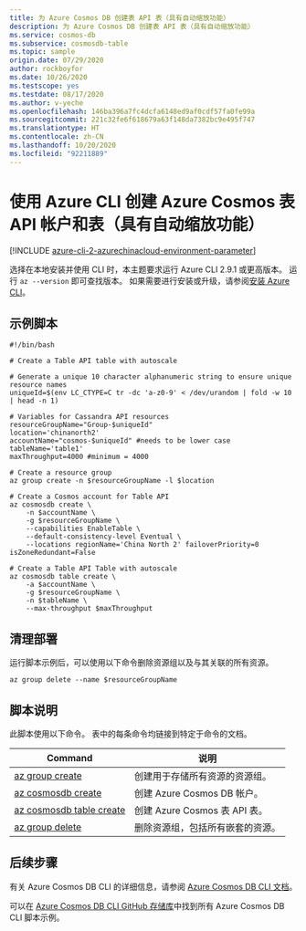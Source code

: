 ```yaml
---
title: 为 Azure Cosmos DB 创建表 API 表（具有自动缩放功能）
description: 为 Azure Cosmos DB 创建表 API 表（具有自动缩放功能）
ms.service: cosmos-db
ms.subservice: cosmosdb-table
ms.topic: sample
origin.date: 07/29/2020
author: rockboyfor
ms.date: 10/26/2020
ms.testscope: yes
ms.testdate: 08/17/2020
ms.author: v-yeche
ms.openlocfilehash: 146ba396a7fc4dcfa6148ed9af0cdf57fa0fe99a
ms.sourcegitcommit: 221c32fe6f618679a63f148da7382bc9e495f747
ms.translationtype: HT
ms.contentlocale: zh-CN
ms.lasthandoff: 10/20/2020
ms.locfileid: "92211889"
---
```

# <a name="create-an-azure-cosmos-table-api-account-and-table-with-autoscale-using-azure-cli"></a>使用 Azure CLI 创建 Azure Cosmos 表 API 帐户和表（具有自动缩放功能）

[!INCLUDE [azure-cli-2-azurechinacloud-environment-parameter](../../../../../includes/azure-cli-2-azurechinacloud-environment-parameter.md)]

选择在本地安装并使用 CLI 时，本主题要求运行 Azure CLI 2.9.1 或更高版本。 运行 `az --version` 即可查找版本。 如果需要进行安装或升级，请参阅[安装 Azure CLI](https://docs.azure.cn/cli/install-azure-cli)。

## <a name="sample-script"></a>示例脚本

```azurecli
#!/bin/bash

# Create a Table API table with autoscale

# Generate a unique 10 character alphanumeric string to ensure unique resource names
uniqueId=$(env LC_CTYPE=C tr -dc 'a-z0-9' < /dev/urandom | fold -w 10 | head -n 1)

# Variables for Cassandra API resources
resourceGroupName="Group-$uniqueId"
location='chinanorth2'
accountName="cosmos-$uniqueId" #needs to be lower case
tableName='table1'
maxThroughput=4000 #minimum = 4000

# Create a resource group
az group create -n $resourceGroupName -l $location

# Create a Cosmos account for Table API
az cosmosdb create \
    -n $accountName \
    -g $resourceGroupName \
    --capabilities EnableTable \
    --default-consistency-level Eventual \
    --locations regionName='China North 2' failoverPriority=0 isZoneRedundant=False

# Create a Table API Table with autoscale
az cosmosdb table create \
    -a $accountName \
    -g $resourceGroupName \
    -n $tableName \
    --max-throughput $maxThroughput

```

## <a name="clean-up-deployment"></a>清理部署

运行脚本示例后，可以使用以下命令删除资源组以及与其关联的所有资源。

```azurecli
az group delete --name $resourceGroupName
```

## <a name="script-explanation"></a>脚本说明

此脚本使用以下命令。 表中的每条命令均链接到特定于命令的文档。

| Command | 说明 |
|---|---|
| [az group create](https://docs.azure.cn/cli/group#az_group_create) | 创建用于存储所有资源的资源组。 |
| [az cosmosdb create](https://docs.azure.cn/cli/cosmosdb#az_cosmosdb_create) | 创建 Azure Cosmos DB 帐户。 |
| [az cosmosdb table create](https://docs.azure.cn/cli/cosmosdb/table#az_cosmosdb_table_create) | 创建 Azure Cosmos 表 API 表。 |
| [az group delete](https://docs.azure.cn/cli/group#az_group_delete) | 删除资源组，包括所有嵌套的资源。 |

<!--CORRECT ON [az cosmosdb table create]-->

## <a name="next-steps"></a>后续步骤

有关 Azure Cosmos DB CLI 的详细信息，请参阅 [Azure Cosmos DB CLI 文档](https://docs.azure.cn/cli/cosmosdb)。

可以在 [Azure Cosmos DB CLI GitHub 存储库](https://github.com/Azure-Samples/azure-cli-samples/tree/master/cosmosdb)中找到所有 Azure Cosmos DB CLI 脚本示例。

<!-- Update_Description: update meta properties, wording update, update link -->